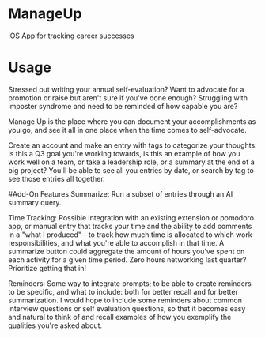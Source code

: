 # ManageUp
iOS App for tracking career successes

# Usage
Stressed out writing your annual self-evaluation? Want to advocate for a promotion or raise but aren't sure if you've done enough? Struggling with imposter syndrome and need to be reminded of how capable you are?

Manage Up is the place where you can document your accomplishments as you go, and see it all in one place when the time comes to self-advocate.

Create an account and make an entry with tags to categorize your thoughts: is this a Q3 goal you're working towards, is this an example of how you work well on a team, or take a leadership role, or a summary at the end of a big project? You'll be able to see all you entries by date, or search by tag to see those entries all together.

#Add-On Features
Summarize:
Run a subset of entries through an AI summary query.

Time Tracking:
Possible integration with an existing extension or pomodoro app, or manual entry that tracks your time and the ability to add comments in a "what I produced" - to track how much time is allocated to which work responsibilities, and what you're able to accomplish in that time. A summarize button could aggregate the amount of hours you've spent on each activity for a given time period. Zero hours networking last quarter? Prioritize getting that in!

Reminders:
Some way to integrate prompts; to be able to create reminders to be specific, and what to include: both for better recall and for better summarization. I would hope to include some reminders about common interview questions or self evaluation questions, so that it becomes easy and natural to think of and recall examples of how you exemplify the qualities you're asked about.

